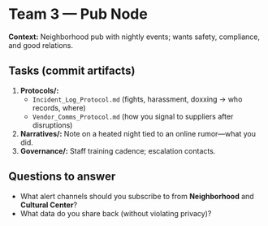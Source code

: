 # Team 3 — Pub Node

**Context:** Neighborhood pub with nightly events; wants safety, compliance, and good relations.

## Tasks (commit artifacts)
1. **Protocols/:**
   - `Incident_Log_Protocol.md` (fights, harassment, doxxing → who records, where)
   - `Vendor_Comms_Protocol.md` (how you signal to suppliers after disruptions)
2. **Narratives/:** Note on a heated night tied to an online rumor—what you did.
3. **Governance/:** Staff training cadence; escalation contacts.

## Questions to answer
- What alert channels should you subscribe to from **Neighborhood** and **Cultural Center**?
- What data do you share back (without violating privacy)?
